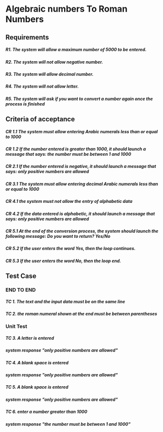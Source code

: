 # Algebraic numbers To Roman Numbers

## Requirements
##### R1. The system will allow a maximum number of 5000 to be entered.
##### R2. The system will not allow negative number.
##### R3. The system will allow decimal number.
##### R4. The system will not allow letter.
##### R5. The system will ask if you want to convert a number again once the process is finished

## Criteria of acceptance
##### CR 1.1 The system must allow entering Arabic numerals less than or equal to 1000
##### CR 1.2 If the number entered is greater than 1000, it should launch a message that says: the number must be between 1 and 1000
##### CR 2.1 If the number entered is negative, it should launch a message that says: only positive numbers are allowed
##### CR 3.1 The system must allow entering decimal Arabic numerals less than or equal to 1000
##### CR 4.1 the system must not allow the entry of alphabetic data
##### CR 4.2 If the data entered is alphabetic, it should launch a message that says: only positive numbers are allowed
##### CR 5.1 At the end of the conversion process, the system should launch the following message: Do you want to return? Yes/No
##### CR 5.2 If the user enters the word Yes, then the loop continues.
##### CR 5.3 If the user enters the word No, then the loop end.

## Test Case
### END TO END
##### TC 1. The text and the input data must be on the same line
##### TC 2. the roman numeral shown at the end must be between parentheses
### Unit Test
##### TC 3. A letter is entered
#####  **system response** "only positive numbers are allowed"
##### TC 4. A blank space is entered
#####  **system response** "only positive numbers are allowed"
##### TC 5. A blank space is entered
#####  **system response** "only positive numbers are allowed"
##### TC 6. enter a number greater than 1000
#####  **system response** "the number must be between 1 and 1000"
